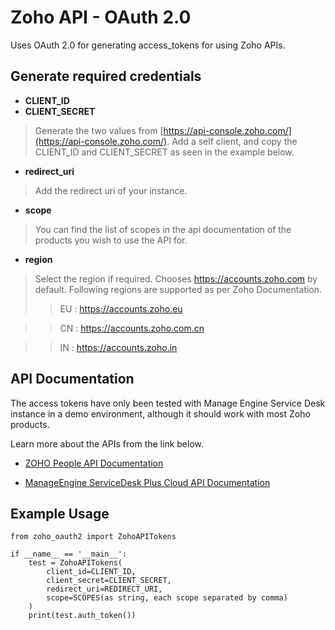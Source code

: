 # Zoho API - OAuth 2.0

Uses OAuth 2.0 for generating access_tokens for using Zoho APIs.


## Generate required credentials

- **CLIENT_ID**
- **CLIENT_SECRET** 
>Generate the two values from [https://api-console.zoho.com/](https://api-console.zoho.com/).
Add a self client, and copy the CLIENT_ID and CLIENT_SECRET as seen in the example below.

- **redirect_uri** 
>Add the redirect uri of your instance.

- **scope**
>You can find the list of scopes in the api documentation of the products you wish to use the API for.

- **region** 

>Select the region if required. Chooses https://accounts.zoho.com by default. Following regions are supported as per Zoho Documentation.
>>EU : https://accounts.zoho.eu

>>CN : https://accounts.zoho.com.cn

>>IN : https://accounts.zoho.in

## API Documentation

The access tokens have only been tested with Manage Engine Service Desk instance in a demo environment, although it should work with most Zoho products. 

Learn more about the APIs from the link below.

- [ZOHO People API Documentation](https://www.zoho.com/people/api/overview.html)

- [ManageEngine ServiceDesk Plus Cloud API Documentation](https://www.manageengine.com/products/service-desk/sdpod-v3-api/index.html)


## Example Usage


    from zoho_oauth2 import ZohoAPITokens
    
    if __name__ == '__main__':
        test = ZohoAPITokens(
            client_id=CLIENT_ID,
            client_secret=CLIENT_SECRET,
            redirect_uri=REDIRECT_URI,
            scope=SCOPES(as string, each scope separated by comma)
        )
        print(test.auth_token())